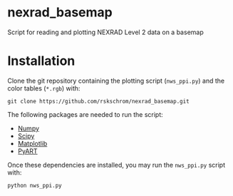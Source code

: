 # nexrad_basemap
Script for reading and plotting NEXRAD Level 2 data on a basemap

# Installation

Clone the git repository containing the plotting script (`nws_ppi.py`) and the color tables (`*.rgb`) with:

```
git clone https://github.com/rskschrom/nexrad_basemap.git
```

The following packages are needed to run the script:

* [Numpy](http://www.numpy.org)
* [Scipy](http://www.scipy.org)
* [Matplotlib](https://matplotlib.org)
* [PyART](http://arm-doe.github.io/pyart/)

Once these dependencies are installed, you may run the `nws_ppi.py` script with:

```
python nws_ppi.py
```
